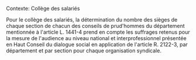 Contexte: Collège des salariés

Pour le collège des salariés, la détermination du nombre des sièges de chaque section de chacun des conseils de prud'hommes du département mentionnée à l'article L. 1441-4 prend en compte les suffrages retenus pour la mesure de l'audience au niveau national et interprofessionnel présentée en Haut Conseil du dialogue social en application de l'article R. 2122-3, par département et par section pour chaque organisation syndicale.